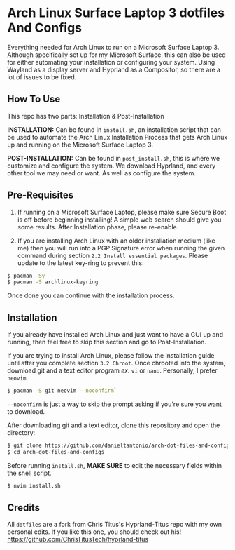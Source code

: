 # Arch Linux Surface Laptop 3 dotfiles And Configs
Everything needed for Arch Linux to run on a Microsoft Surface Laptop 3. Although specifically set up for my Microsoft Surface, this can also be used for either automating your installation or configuring your system.
Using Wayland as a display server and Hyprland as a Compositor, so there are a lot of issues to be fixed.

## How To Use
This repo has two parts: Installation & Post-Installation

**INSTALLATION:** Can be found in `install.sh`, an installation script that can be used to automate the Arch Linux Installation Process that gets Arch Linux up and running on the Microsoft Surface Laptop 3.

**POST-INSTALLATION:** Can be found in `post_install.sh`, this is where we customize and configure the system. We download Hyprland, and every other tool we may need or want. As well as configure the system.

## Pre-Requisites
1. If running on a Microsoft Surface Laptop, please make sure Secure Boot is off before beginning installing! A simple web search should give you some results. After Installation phase, please re-enable.

2. If you are installing Arch Linux with an older installation medium (like me) then you will run into a PGP Signature error when running the given command during section `2.2 Install essential packages`. Please update to the latest key-ring to prevent this:

```sh
$ pacman -Sy
$ pacman -S archlinux-keyring
```

Once done you can continue with the installation process.

## Installation
If you already have installed Arch Linux and just want to have a GUI up and running, then feel free to skip this section and go to Post-Installation.

If you are trying to install Arch Linux, please follow the installation guide until after you complete section `3.2 Chroot`.
Once chrooted into the system, download git and a text editor program *ex:* `vi` or `nano`. Personally, I prefer `neovim`.

```sh
$ pacman -S git neovim --noconfirm`
```

`--noconfirm` is just a way to skip the prompt asking if you're sure you want to download.

After downloading git and a text editor, clone this repository and open the directory:

```sh
$ git clone https://github.com/danieltantonio/arch-dot-files-and-configs.git
$ cd arch-dot-files-and-configs
```

Before running `install.sh`, **MAKE SURE** to edit the necessary fields within the shell script. 

```sh
$ nvim install.sh
```

## Credits
All `dotfiles` are a fork from Chris Titus's Hyprland-Titus repo with my own personal edits. If you like this one, you should check out his!
https://github.com/ChrisTitusTech/hyprland-titus
